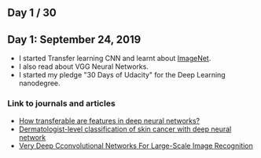 ## Day 1 / 30



## Day 1: September 24, 2019
- I started Transfer learning CNN and learnt about [ImageNet](http://www.image-net.org/).
- I also read about VGG Neural Networks.
- I started my pledge "30 Days of Udacity" for the Deep Learning nanodegree.


### Link to journals and articles


- [How transferable are features in deep neural networks?](https://arxiv.org/pdf/1411.1792.pdf)
- [Dermatologist-level classification of skin cancer with deep neural network](https://www.nature.com/articles/nature21056.epdf)
- [Very Deep Cconvolutional Networks For Large-Scale Image Recognition](https://arxiv.org/pdf/1409.1556.pdf)